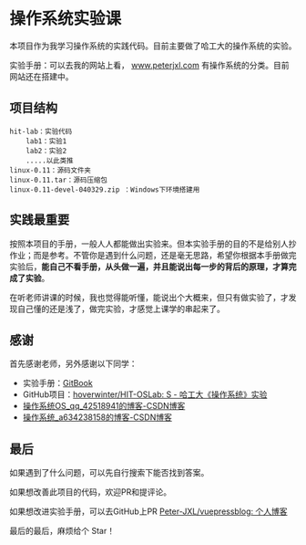 # 操作系统实验课

本项目作为我学习操作系统的实践代码。目前主要做了哈工大的操作系统的实验。

实验手册：可以去我的网站上看， www.peterjxl.com  有操作系统的分类。目前网站还在搭建中。



## 项目结构

```
hit-lab：实验代码
	lab1：实验1
	lab2：实验2
	.....以此类推
linux-0.11：源码文件夹
linux-0.11.tar：源码压缩包
linux-0.11-devel-040329.zip ：Windows下环境搭建用
```









## 实践最重要

按照本项目的手册，一般人人都能做出实验来。但本实验手册的目的不是给别人抄作业；而是参考。不管你是遇到什么问题，还是毫无思路，希望你根据本手册做完实验后，**能自己不看手册，从头做一遍，并且能说出每一步的背后的原理，才算完成了实验**。

在听老师讲课的时候，我也觉得能听懂，能说出个大概来，但只有做实验了，才发现自己懂的还是浅了，做完实验，才感觉上课学的串起来了。

## 感谢

首先感谢老师，另外感谢以下同学：

* 实验手册：[GitBook](https://traitorousfc.gitbooks.io/hit-oslab-manual/content/index.html)
* GitHub项目：[hoverwinter/HIT-OSLab: S - 哈工大《操作系统》实验](https://github.com/hoverwinter/HIT-OSLab)
* [操作系统OS_qq_42518941的博客-CSDN博客](https://blog.csdn.net/qq_42518941/category_11232052.html)
* [操作系统_a634238158的博客-CSDN博客](https://blog.csdn.net/a634238158/category_9259769.html)





## 最后

如果遇到了什么问题，可以先自行搜索下能否找到答案。

如果想改善此项目的代码，欢迎PR和提评论。

如果想改进实验手册，可以去GitHub上PR [Peter-JXL/vuepressblog: 个人博客](https://github.com/Peter-JXL/vuepressblog)

最后的最后，麻烦给个 Star！









